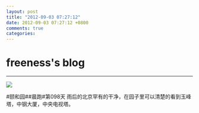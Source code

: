 ```yaml
---
layout: post
title: "2012-09-03 07:27:12"
date: 2012-09-03 07:27:12 +0800
comments: true
categories: 
---
```


# freeness's blog

----------

![](http://okqmqrbgo.bkt.clouddn.com/201209030727121.jpg)

>
\#颐和园\#\#晨跑\#第098天 雨后的北京罕有的干净，在园子里可以清楚的看到玉峰塔，中钢大厦，中央电视塔。